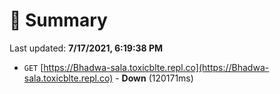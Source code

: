 # 📖 Summary
Last updated: **7/17/2021, 6:19:38 PM**

- `GET` [https://Bhadwa-sala.toxicblte.repl.co](https://Bhadwa-sala.toxicblte.repl.co) - **Down** (120171ms)
